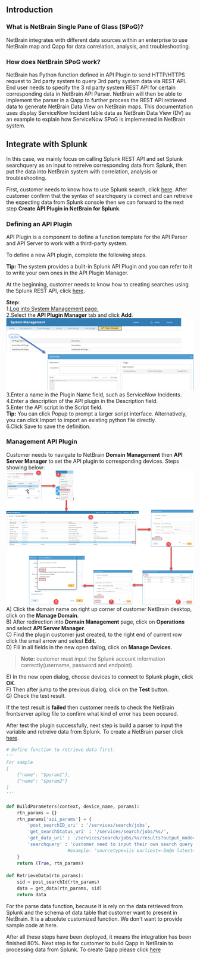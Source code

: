 
## Introduction
### What is NetBrain Single Pane of Glass (SPoG)?
NetBrain integrates with different data sources within an enterprise to use NetBrain map and Qapp for
data correlation, analysis, and troubleshooting.

### How does NetBrain SPoG work?
NetBrain has Python function defined in API Plugin to send HTTP/HTTPS request to 3rd party system to
query 3rd party system data via REST API. End user needs to specify the 3
rd party system REST API for 
certain corresponding data in NetBrain API Parser. NetBrain will then be able to implement the parser in
a Qapp to further process the REST API retrieved data to generate NetBrain Data View on NetBrain
maps.
This documentation uses display ServiceNow Incident table data as NetBrain Data View (DV) as an
example to explain how ServiceNow SPoG is implemented in NetBrain system.


## Integrate with Splunk
In this case, we mainly focus on  calling Splunk REST API and set Splunk searchquery as an input to retreive corresponding data from Splunk, then put the data into NetBrain system with correlation, analysis or troubleshooting. 

First, customer needs to know how to use Splunk search, click [here](https://docs.splunk.com/Documentation/Splunk/7.2.5/Search/GetstartedwithSearch).
After customer confirm that the syntax of searchquery is correct and can retreive the expecting data from Splunk console then we can forward to the next step **Create API Plugin in NetBrain for Splunk**.

### Defining an API Plugin
API Plugin is a component to define a function template for the API Parser and API Server to work with a third-party system.<br>

To define a new API plugin, complete the following steps.<br>

**Tip:** The system provides a built-in Splunk API Plugin and you can refer to it to write your own ones in the API Plugin Manager.

At the beginning, customer needs to know how to creating searches using the Splunk REST API, click [here](https://docs.splunk.com/Documentation/Splunk/7.2.5/RESTTUT/RESTsearches). 

**Step:**<br>
1.[Log into System Management page.](https://www.netbraintech.com/docs/ie71/help/logging-in-system-admin-page.htm)<br>
2.Select the **API Plugin Manager** tab and click **Add**. <br>
<img src="images\add_plugin_manager.png" /><br>
3.Enter a name in the Plugin Name field, such as ServiceNow Incidents.<br>
4.Enter a description of the API plugin in the Description field.<br>
5.Enter the API script in the Script field. <br>
**Tip:** You can click Popup to prompt a larger script interface. Alternatively, you can click Import to import an existing python file directly.<br>
6.Click Save to save the definition.

### Management API Plugin
Customer needs to navigate to NetBrain **Domain Management** then **API Server Manager** to set the API plugin to corresponding devices. Steps showing below:
<img src="images\api_manage_step.png" /><br>
A) Click the domain name on right up corner of customer NetBrain desktop, click on the **Manage Domain**.<br>
B) After redirection into **Domain Management** page, click on **Operations** and select **API Server Manager**.<br>
C) Find the plugin customer just created, to the right end of current row click the smail arrow and selest **Edit**.<br>
D) Fill in all fields in the new open dailog, click on **Manage Devices**.<br>
> **Note:** customer must input the Splunk account information correctly(username, password and endpoint).<br>

E) In the new open dialog, choose devices to connect to Splunk plugin, click **OK**.<br>
F) Then after jump to the previous dialog, click on the **Test** button. <br>
G) Check the test result.<br>

If the test result is **failed** then customer needs to check the NetBrain frontserver apilog file to confirm what kind of error has been occured.

After test the plugin successfully, next step is build a parser to input the variable and retreive data from Splunk.
To create a NetBrain parser click [here](https://www.netbraintech.com/ftp/IE71/OnlineHelp/creating-an-api-parser.htm).



```python
# Define function to retrieve data first.
'''
For sample
[
    {"name": "$param1"},
    {"name": "$param2"}
]
'''

def BuildParameters(context, device_name, params):
    rtn_params = {}
    rtn_params['api_params'] = {
        'post_searchID_uri' : '/services/search/jobs',
        'get_searchStatus_uri' : '/services/search/jobs/%s/',
        'get_data_uri' : '/services/search/jobs/%s/results?output_mode=json&count=0',
        'searchquery' : 'customer need to input their own search query at here'
                       #example: "sourcetype=iis earliest=-5m@m latest=now() | timechart span=5m count as Number by c_ip"
    }
    return (True, rtn_params)
	
def RetrieveData(rtn_params):
    sid = post_searchId(rtn_params)
    data = get_data(rtn_params, sid)
    return data
```

For the parse data function, because it is rely on the data retrieved from Splunk and the schema of data table that customer want to present in NetBrain. It is a absolute customized function. We don't want to provide sample code at here.

After all these steps have been deployed, it means the integration has been finished 80%. Next step is for customer to build Qapp in NetBrain to processing data from Splunk. To create Qapp please click [here](https://www.netbraintech.com/ftp/DE10/OnlineHelp/HTML.html?create_qapp.htm)


```python

```
